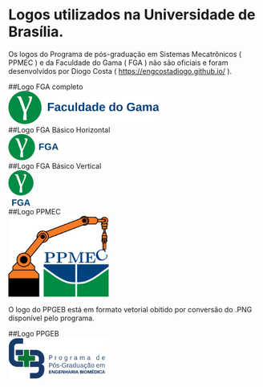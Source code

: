 # Logos utilizados na Universidade de Brasília.

Os logos do Programa de pós-graduação em Sistemas Mecatrônicos ( PPMEC ) e da Faculdade do Gama ( FGA ) não são oficiais e foram desenvolvidos por Diogo Costa ( https://engcostadiogo.github.io/ ).

##Logo FGA completo
<br>
<img src="https://github.com/engcostadiogo/logos/blob/main/fga_as_comp_cor.svg" width="300" />
<br>
##Logo FGA Básico Horizontal
<br>
<img src="https://github.com/engcostadiogo/logos/blob/main/fga_as_bas_cor.svg" width="100" />
<br>
##Logo FGA Básico Vertical
<br>
<img src="https://github.com/engcostadiogo/logos/blob/main/fga_as_vert_cor.svg" width="50" />
<br>
##Logo PPMEC
<br>
<img src="https://github.com/engcostadiogo/logos/blob/main/ppmec.svg" width="200" />
<br>

O logo do PPGEB está em formato vetorial obitido por conversão do .PNG disponível pelo programa.

##Logo PPGEB
<br>
<img src="https://github.com/engcostadiogo/logos/blob/main/ppgeb.png" width="200" />
